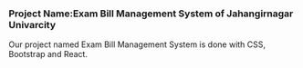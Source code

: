 ###                                                   Project Name:Exam Bill Management System of Jahangirnagar Univarcity 
Our project named Exam Bill Management System is done with CSS, Bootstrap and React.
